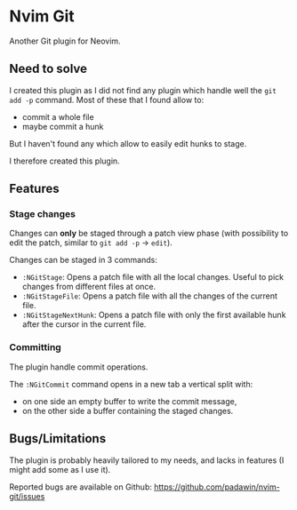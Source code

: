 # Nvim Git

Another Git plugin for Neovim.

## Need to solve

I created this plugin as I did not find any plugin which handle well the `git
add -p` command. Most of these that I found allow to:
- commit a whole file
- maybe commit a hunk

But I haven't found any which allow to easily edit hunks to stage.

I therefore created this plugin.

## Features

### Stage changes

Changes can **only** be staged through a patch view phase (with possibility to
edit the patch, similar to `git add -p` -> `edit`).

Changes can be staged in 3 commands:

- `:NGitStage`: Opens a patch file with all the local changes. Useful to pick
  changes from different files at once.
- `:NGitStageFile`: Opens a patch file with all the changes of the current file.
- `:NGitStageNextHunk`: Opens a patch file with only the first available hunk after
  the cursor in the current file.

### Committing

The plugin handle commit operations.

The `:NGitCommit` command opens in a new tab a vertical split with:
- on one side an empty buffer to write the commit message,
- on the other side a buffer containing the staged changes.

## Bugs/Limitations

The plugin is probably heavily tailored to my needs, and lacks in features (I
might add some as I use it).

Reported bugs are available on Github: https://github.com/padawin/nvim-git/issues
